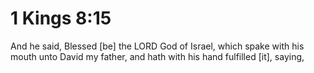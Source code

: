 # 1 Kings 8:15

And he said, Blessed [be] the LORD God of Israel, which spake with his mouth unto David my father, and hath with his hand fulfilled [it], saying,